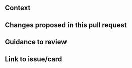 ## Context

<!-- Why are you making this change? What might surprise someone about it?) -->

## Changes proposed in this pull request

<!-- What does this PR add, change, fix or remove? -->

## Guidance to review

<!-- How could someone else check this work? Which parts do you want more feedback on? -->

## Link to issue/card

<!-- https://github.com/madetech/the-wolves/issues/123 -->
